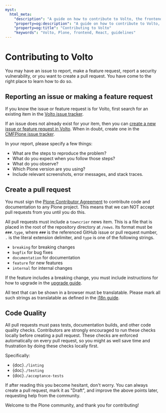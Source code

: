 ```yaml
---
myst:
  html_meta:
    "description": "A guide on how to contribute to Volto, the frontend for Plone."
    "property=og:description": "A guide on how to contribute to Volto, the frontend for Plone."
    "property=og:title": "Contributing to Volto"
    "keywords": "Volto, Plone, frontend, React, guidelines"
---
```


# Contributing to Volto

You may have an issue to report, make a feature request, report a security vulnerability, or you want to create a pull request.
You have come to the right place to learn how to do so.


## Reporting an issue or making a feature request

If you know the issue or feature request is for Volto, first search for an existing item in the [Volto issue tracker](https://github.com/plone/volto/issues).

If an issue does not already exist for your item, then you can [create a new issue or feature request in Volto](https://github.com/plone/volto/issues/new/choose).
When in doubt, create one in the [CMFPlone issue tracker](https://github.com/plone/Products.CMFPlone/issues).

In your report, please specify a few things:

- What are the steps to reproduce the problem?
- What do you expect when you follow those steps?
- What do you observe?
- Which Plone version are you using?
- Include relevant screenshots, error messages, and stack traces.

## Create a pull request

You must sign the [Plone Contributor Agreement](https://plone.org/foundation/contributors-agreement) to contribute code and documentation to any Plone project.
This means that we can NOT accept pull requests from you until you do this.

All pull requests must include a `towncrier` news item.
This is a file that is placed in the root of the repository directory at `/news`.
Its format must be `###.type`, where `###` is the referenced GitHub issue or pull request number, `.` is the literal extension delimiter, and `type` is one of the following strings.

- `breaking` for breaking changes
- `bugfix` for bug fixes
- `documentation` for documentation
- `feature` for new features
- `internal` for internal changes

If the feature includes a breaking change, you must include instructions for how to upgrade in the [upgrade guide](../upgrade-guide/index.md).

All text that can be shown in a browser must be translatable. Please mark all such
strings as translatable as defined in the [i18n guide](../recipes/i18n.md).


## Code Quality

All pull requests must pass tests, documentation builds, and other code quality checks.
Contributors are strongly encouraged to run these checks locally before creating a pull request.
These checks are enforced automatically on every pull request, so you might as well save time and frustration by doing these checks locally first.

Specifically:

-   {doc}`./linting`
-   {doc}`./testing`
-   {doc}`./acceptance-tests`


If after reading this you become hesitant, don't worry.
You can always create a pull request, mark it as "Draft", and improve the above points later, requesting help from the community.

Welcome to the Plone community, and thank you for contributing!
